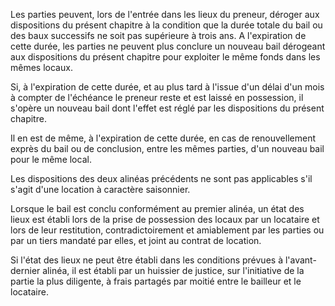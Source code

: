 Les parties peuvent, lors de l'entrée dans les lieux du preneur, déroger aux dispositions du présent chapitre à la condition que la durée totale du bail ou des baux successifs ne soit pas supérieure à trois ans. A l'expiration de cette durée, les parties ne peuvent plus conclure un nouveau bail dérogeant aux dispositions du présent chapitre pour exploiter le même fonds dans les mêmes locaux.

Si, à l'expiration de cette durée, et au plus tard à l'issue d'un délai d'un mois à compter de l'échéance le preneur reste et est laissé en possession, il s'opère un nouveau bail dont l'effet est réglé par les dispositions du présent chapitre.

Il en est de même, à l'expiration de cette durée, en cas de renouvellement exprès du bail ou de conclusion, entre les mêmes parties, d'un nouveau bail pour le même local.

Les dispositions des deux alinéas précédents ne sont pas applicables s'il s'agit d'une location à caractère saisonnier.

Lorsque le bail est conclu conformément au premier alinéa, un état des lieux est établi lors de la prise de possession des locaux par un locataire et lors de leur restitution, contradictoirement et amiablement par les parties ou par un tiers mandaté par elles, et joint au contrat de location.

Si l'état des lieux ne peut être établi dans les conditions prévues à l'avant-dernier alinéa, il est établi par un huissier de justice, sur l'initiative de la partie la plus diligente, à frais partagés par moitié entre le bailleur et le locataire.
